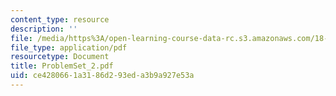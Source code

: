 ```yaml
---
content_type: resource
description: ''
file: /media/https%3A/open-learning-course-data-rc.s3.amazonaws.com/18-04-complex-variables-with-applications-fall-1999/ce4280661a3186d293eda3b9a927e53a_ProblemSet_2.pdf
file_type: application/pdf
resourcetype: Document
title: ProblemSet_2.pdf
uid: ce428066-1a31-86d2-93ed-a3b9a927e53a
---
```

